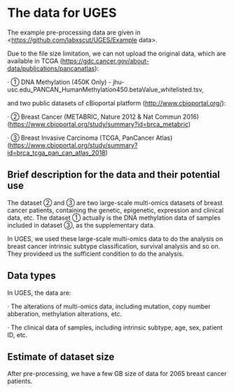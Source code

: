 # The data for UGES

The example pre-processing data are given in <https://github.com/labxscut/UGES/Example data>.

Due to the file size limitation, we can not upload the original data, which are available in TCGA (https://gdc.cancer.gov/about-data/publications/pancanatlas):

· ① DNA Methylation (450K Only) - jhu-usc.edu_PANCAN_HumanMethylation450.betaValue_whitelisted.tsv,

and two public datasets of cBioportal platform (http://www.cbioportal.org/):

· ② Breast Cancer (METABRIC, Nature 2012 & Nat Commun 2016)(https://www.cbioportal.org/study/summary?id=brca_metabric)

· ③ Breast Invasive Carcinoma (TCGA, PanCancer Atlas)(https://www.cbioportal.org/study/summary?id=brca_tcga_pan_can_atlas_2018)

## Brief description for the data and their potential use

The dataset ② and ③ are two large-scale multi-omics datasets of breast cancer patients, containing the genetic, epigenetic, expression and clinical data, etc. The dataset ① actually is the DNA methylation data of samples included in dataset ③, as the supplementary data. 

In UGES, we used these large-scale multi-omics data to do the analysis on breast cancer intrinsic subtype classification, survival analysis and so on. They provideed us the sufficient condition to do the analysis.

## Data types

In UGES, the data are:

· The alterations of multi-omics data, including mutation, copy number abberation, methylation alterations, etc.

· The clinical data of samples, including intrinsic subtype, age, sex, patient ID, etc.

## Estimate of dataset size

After pre-processing, we have a few GB size of data for 2065 breast cancer patients.
